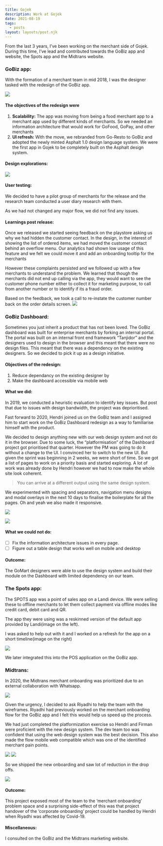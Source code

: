 ```yaml
---
title: Gojek
description: Work at Gojek
date: 2021-08-19
tags:
  - posts
layout: layouts/post.njk
---
```


From the last 3 years, I’ve been working on the merchant side of Gojek. During this time, I’ve lead and contributed towards the GoBiz app and website, the Spots app and the Midtrans website.

### GoBiz app:

With the formation of a merchant team in mid 2018, I was the designer tasked with the redesign of the GoBiz app.

![](&&&SFLOCALFILEPATH&&&El5gwBIVkAAbXtz.jpg)

#### The objectives of the redesign were

1. **Scalability:** The app was moving from being a food merchant app to a merchant app used by different kinds of merchants. So we needed an information architecture that would work for GoFood, GoPay, and other merchants
2. **UI refresh:** With the move, we rebranded from Go-Resto to GoBiz and adopted the newly minted Asphalt 1.0 design language system. We were the first app in Gojek to be completely built on the Asphalt design system.

#### Design explorations:

![](&&&SFLOCALFILEPATH&&&C2497D0A-6D7A-42AB-B889-09A51A84DD2B.png)

#### User testing:

We decided to have a pilot group of merchants for the release and the research team conducted a user diary research with them.

As we had not changed any major flow, we did not find any issues.

#### Learnings post release:

Once we released we started seeing feedback on the playstore asking us why we had hidden the customer contact. In the design, in the interest of showing the list of ordered items, we had moved the customer contact behind an overflow menu. Our analytics had shown low usage of this feature and we felt we could move it and add an onboarding tooltip for the merchants

However these complaints persisted and we followed up with a few merchants to understand the problem. We learned that though the merchants did not end up calling via the app, they would want to see the customer phone number either to collect it for marketing purpose, to call from another number or to identify if its a fraud order.

Based on the feedback, we took a call to re-instate the customer number back on the order details screen.
![](&&&SFLOCALFILEPATH&&&DA9F555A-8D98-46A7-9E7A-75524B550C32.png)

### GoBiz Dashboard:

Sometimes you just inherit a product that has not been loved. The GoBiz dashboard was built for enterprise merchants by forking an internal portal. The portal was built on an internal front end framework “Tanjidor” and the designers used to design in the browser and this meant that there were no design files. This meant that there was a dependency on the existing designers. So we decided to pick it up as a design initiative.

#### Objectives of the redesign:

1. Reduce dependancy on the existing designer by
2. Make the dashboard accessible via mobile web

#### What we did:

In 2019, we conducted a heuristic evaluation to identify key issues. But post that due to issues with design bandwidth, the project was deprioritised.

Fast forward to 2020, Hendri joined us on the GoBiz team and I assigned him to start work on the GoBiz Dashboard redesign as a way to familiarise himself with the product.

We decided to design anything new with our web design system and not do it in the browser. Due to some luck, the “platformisation” of the Dashboard project got prioritised that quarter. However the PM was going to do it without a change to the UI. I convinced her to switch to the new UI. But given the sprint was beginning in 2 weeks, we were short of time. So we got a list of pages to work on a priority basis and started exploring. A lot of work was already done by Hendri however we had to now make the whole site look coherent.

> You can arrive at a different output using the same design system.

We experimented with spacing and separators, navigation menu designs and modal overlays in the next 10 days to finalise the boilerplate for all the pages. Oh and yeah we also made it responsive.

![](&&&SFLOCALFILEPATH&&&Screen%20Shot%202021-08-10%20at%203.36.42%20PM.png)

![](&&&SFLOCALFILEPATH&&&Screen%20Shot%202021-08-10%20at%203.36.59%20PM.png)

#### What we could not do:

- [ ] Fix the information architecture issues in every page.
- [ ] Figure out a table design that works well on mobile and desktop

#### Outcome:

The GoMart designers were able to use the design system and build their module on the Dashboard with limited dependency on our team.

### The Spots app:

The SPOTS app was a point of sales app on a Landi device. We were selling these to offline merchants to let them collect payment via offline modes like credit card, debit card and QR.

The app they were using was a reskinned version of the default app provided by Landi(image on the left).

I was asked to help out with it and I worked on a refresh for the app on a short timeline(image on the right)

![](&&&SFLOCALFILEPATH&&&19A4FA58-8E4F-4191-9F35-84CFB71B8922.png)

We later integrated this into the POS application on the GoBiz app.

### Midtrans:

In 2020, the Midtrans merchant onboarding was prioritized due to an external collaboration with Whatsapp.

![](&&&SFLOCALFILEPATH&&&736AD9B5-31A4-45E1-B2D4-0CBBAD0EDAD7.png)

Given the urgency, I decided to ask Riyadhi to help the team with the wireframes. Riyadhi had previously worked on the merchant onboarding flow for the GoBiz app and I felt this would help us speed up the process.

We had just completed the platformization exercise so Hendri and Firman were proficient with the new design system. The dev team too was confident that using the web design system was the best decision. This also made the flow mobile web compatible which was one of the identified merchant pain points.

![](&&&SFLOCALFILEPATH&&&Screen%20Shot%202021-08-10%20at%203.48.03%20PM.png)
![](&&&SFLOCALFILEPATH&&&Screen%20Shot%202021-08-10%20at%203.48.08%20PM.png)

So we shipped the new onboarding and saw lot of reduction in the drop offs.

![](&&&SFLOCALFILEPATH&&&F6FF4FB1-0D09-4C1F-B2A2-B45448304D1F.png)

#### Outcome:

This project exposed most of the team to the ‘merchant onboarding’ problem space and a surprising side-effect of this was that project handover of the ‘corporate onboarding’ project could be handled by Hendri when Riyadhi was affected by Covid-19.

#### Miscellaneous:

I consulted on the GoBiz and the Midtrans marketing website.
